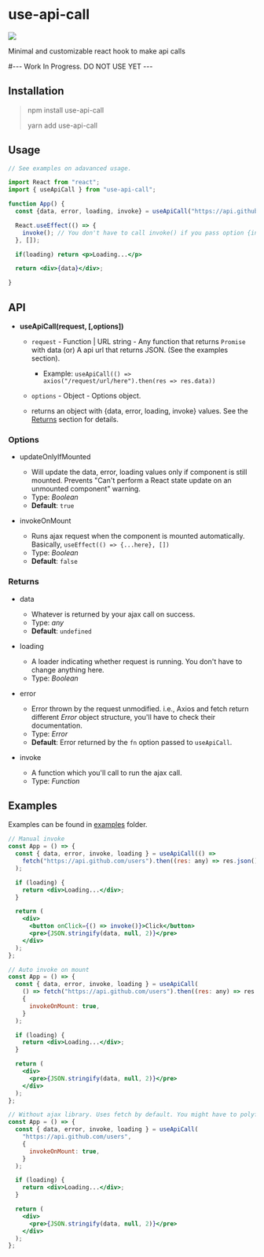 # use-api-call

<p>
  <a href="https://badgen.net/bundlephobia/minzip/use-api-call"><img src="https://badgen.net/bundlephobia/minzip/use-api-call" /></a>
</p>

Minimal and customizable react hook to make api calls

#--- Work In Progress. DO NOT USE YET ---

## Installation

> npm install use-api-call
> 
> yarn add use-api-call

## Usage

```jsx
// See examples on adavanced usage.

import React from "react";
import { useApiCall } from "use-api-call";

function App() {
  const {data, error, loading, invoke} = useApiCall("https://api.github.com/users");

  React.useEffect(() => {
    invoke(); // You don't have to call invoke() if you pass option {invokeOnMount: true} to useApiCall()'s second argument. But, isn't it nice to have control when you trigger ajax call.
  }, []);

  if(loading) return <p>Loading...</p>

  return <div>{data}</div>;

}

```

## API

- **useApiCall(request, [,options])**

  - `request` - Function | URL string - Any function that returns `Promise` with data (or) A api url that returns JSON. (See the examples section).
    - Example: `useApiCall(() => axios("/request/url/here").then(res => res.data))`
  - `options` - Object - Options object.

  - returns an object with {data, error, loading, invoke} values. See the [Returns](#Returns) section for details.

### Options

- updateOnlyIfMounted

  - Will update the data, error, loading values only if component is still mounted. Prevents "Can't perform a React state update on an unmounted component" warning.
  - Type: _Boolean_
  - **Default**: `true`

- invokeOnMount
  - Runs ajax request when the component is mounted automatically. Basically, `useEffect(() => {...here}, [])`
  - Type: _Boolean_
  - **Default**: `false`

### Returns

- data

  - Whatever is returned by your ajax call on success.
  - Type: _any_
  - **Default**: `undefined`

- loading

  - A loader indicating whether request is running. You don't have to change anything here.
  - Type: _Boolean_

- error

  - Error thrown by the request unmodified. i.e., Axios and fetch return different _Error_ object structure, you'll have to check their documentation.
  - Type: _Error_
  - **Default**: Error returned by the `fn` option passed to `useApiCall`.

- invoke
  - A function which you'll call to run the ajax call.
  - Type: _Function_

## Examples

Examples can be found in [examples](/example) folder.

```jsx
// Manual invoke
const App = () => {
  const { data, error, invoke, loading } = useApiCall(() =>
    fetch("https://api.github.com/users").then((res: any) => res.json())
  );

  if (loading) {
    return <div>Loading...</div>;
  }

  return (
    <div>
      <button onClick={() => invoke()}>Click</button>
      <pre>{JSON.stringify(data, null, 2)}</pre>
    </div>
  );
};
```

```jsx
// Auto invoke on mount
const App = () => {
  const { data, error, invoke, loading } = useApiCall(
    () => fetch("https://api.github.com/users").then((res: any) => res.json()),
    {
      invokeOnMount: true,
    }
  );

  if (loading) {
    return <div>Loading...</div>;
  }

  return (
    <div>
      <pre>{JSON.stringify(data, null, 2)}</pre>
    </div>
  );
};
```

```jsx
// Without ajax library. Uses fetch by default. You might have to polyfill for wide browser support.
const App = () => {
  const { data, error, invoke, loading } = useApiCall(
    "https://api.github.com/users",
    {
      invokeOnMount: true,
    }
  );

  if (loading) {
    return <div>Loading...</div>;
  }

  return (
    <div>
      <pre>{JSON.stringify(data, null, 2)}</pre>
    </div>
  );
};
```

